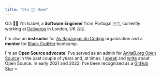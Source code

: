 ```yaml
---
title: "Olá 👋🏾 Home"
--- 
```


Olá 👋🏾 I'm Isabel, a **Software Engineer** from Portugal 🇵🇹, currently working at [Deliveroo](https://deliveroo.co.uk/) in London, UK 🇬🇧.

I'm also an **instructor** for [As Raparigas do Código](https://raparigasdocodigo.pt/) organization and a **mentor** for [Black CodHer](https://blackcodher.com/) bootcamp.

I'm an **Open Source advocate**! I've served as an admin for [AnitaB.org Open Source](https://github.com/anitab-org) in the past couple of years and, at times, I [speak](/talks) and [write](/posts) about Open Source. In early 2021 and 2022, I've been recognized as a [GitHub Star](https://stars.github.com/profiles/isabelcosta) ⭐.
